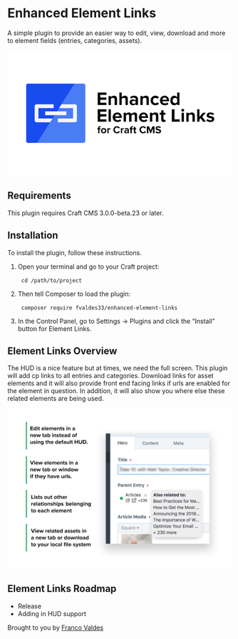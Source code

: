 # Enhanced Element Links

A simple plugin to provide an easier way to edit, view, download and more to element fields (entries, categories, assets).

![Screenshot](resources/img/plugin-hero.png)

## Requirements

This plugin requires Craft CMS 3.0.0-beta.23 or later.

## Installation

To install the plugin, follow these instructions.

1. Open your terminal and go to your Craft project:

        cd /path/to/project

2. Then tell Composer to load the plugin:

        composer require fvaldes33/enhanced-element-links

3. In the Control Panel, go to Settings → Plugins and click the “Install” button for Element Links.

## Element Links Overview

The HUD is a nice feature but at times, we need the full screen. This plugin will add cp links to all entries and categories. Download links for asset elements and it will also provide front end facing links if urls are enabled for the element in question. In addition, it will also show you where else these related elements are being used.

![Screenshot](resources/img/plugin-example.jpg)

## Element Links Roadmap

* Release
* Adding in HUD support

Brought to you by [Franco Valdes](https://github.com/fvaldes33)
